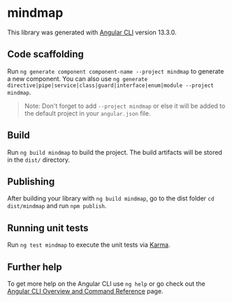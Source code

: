 # mindmap

This library was generated with [Angular CLI](https://github.com/angular/angular-cli) version 13.3.0.

## Code scaffolding

Run `ng generate component component-name --project mindmap` to generate a new component. You can also use `ng generate directive|pipe|service|class|guard|interface|enum|module --project mindmap`.
> Note: Don't forget to add `--project mindmap` or else it will be added to the default project in your `angular.json` file. 

## Build

Run `ng build mindmap` to build the project. The build artifacts will be stored in the `dist/` directory.

## Publishing

After building your library with `ng build mindmap`, go to the dist folder `cd dist/mindmap` and run `npm publish`.

## Running unit tests

Run `ng test mindmap` to execute the unit tests via [Karma](https://karma-runner.github.io).

## Further help

To get more help on the Angular CLI use `ng help` or go check out the [Angular CLI Overview and Command Reference](https://angular.io/cli) page.
